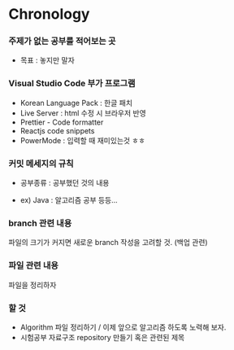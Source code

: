 # Chronology

### 주제가 없는 공부를 적어보는 곳
* 목표 : 놓지만 말자

### Visual Studio Code 부가 프로그램
* Korean Language Pack : 한글 패치
* Live Server : html 수정 시 브라우저 반영
* Prettier - Code formatter
* Reactjs code snippets
* PowerMode : 입력할 때 재미있는것 ㅎㅎ

### 커밋 메세지의 규칙
* 공부종류 : 공부했던 것의 내용
 - ex) Java : 알고리즘 공부 등등...

### branch 관련 내용
파일의 크기가 커지면 새로운 branch 작성을 고려할 것. (백업 관련)

### 파일 관련 내용
파일을 정리하자

### 할 것
* Algorithm 파일 정리하기 / 이제 앞으로 알고리즘 하도록 노력해 보자.
* 시험공부 자료구조 repository 만들기 혹은 관련된 제목
